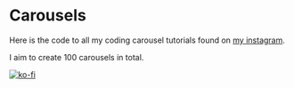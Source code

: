 # Carousels

Here is the code to all my coding carousel tutorials found on [my instagram](https://www.instagram.com/baillieogrady/).

I aim to create 100 carousels in total.

[![ko-fi](https://www.ko-fi.com/img/githubbutton_sm.svg)](https://ko-fi.com/baillieogrady)
